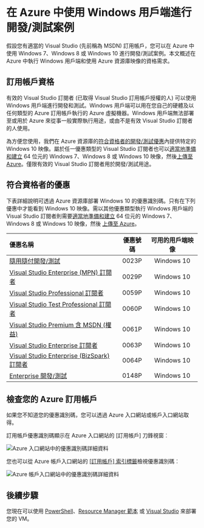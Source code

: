 <properties
   pageTitle="使用 Windows 用戶端映像進行開發/測試案例 | Microsoft Azure"
   description="如何使用 Visual Studio 訂用帳戶權益在 Azure 中部署 Windows 7/8/10，以進行開發/測試案例"
   services="virtual-machines-windowse"
   documentationCenter=""
   authors="iainfoulds"
   manager="timlt"
   editor=""/>

<tags
   ms.service="virtual-machines-windows"
   ms.devlang="na"
   ms.topic="article"
   ms.tgt_pltfrm="vm-windows"
   ms.workload="infrastructure-services"
   ms.date="08/31/2016"
   ms.author="iainfou"/>

# 在 Azure 中使用 Windows 用戶端進行開發/測試案例

假設您有適當的 Visual Studio (先前稱為 MSDN) 訂用帳戶，您可以在 Azure 中使用 Windows 7、Windows 8 或 Windows 10 進行開發/測試案例。本文概述在 Azure 中執行 Windows 用戶端和使用 Azure 資源庫映像的資格需求。


## 訂用帳戶資格
有效的 Visual Studio 訂閱者 (已取得 Visual Studio 訂用帳戶授權的人) 可以使用 Windows 用戶端進行開發和測試。Windows 用戶端可以用在您自己的硬體及以任何類型的 Azure 訂用帳戶執行的 Azure 虛擬機器。Windows 用戶端無法部署至或用於 Azure 來從事一般實際執行用途，或由不是有效 Visual Studio 訂閱者的人使用。

為方便您使用，我們在 Azure 資源庫的[符合資格者的開發/測試優惠](#eligible-offers)內提供特定的 Windows 10 映像。屬於任一優惠類型的 Visual Studio 訂閱者也可以[適當地準備和建立](virtual-machines-windows-prepare-for-upload-vhd-image.md) 64 位元的 Windows 7、Windows 8 或 Windows 10 映像，然後[上傳至 Azure](virtual-machines-windows-upload-image.md)。僅限有效的 Visual Studio 訂閱者用於開發/測試用途。


## 符合資格者的優惠
下表詳細說明可透過 Azure 資源庫部署 Windows 10 的優惠識別碼。只有在下列優惠中才能看到 Windows 10 映像。需以其他優惠類型執行 Windows 用戶端的 Visual Studio 訂閱者則需要[適當地準備和建立](virtual-machines-windows-prepare-for-upload-vhd-image.md) 64 位元的 Windows 7、Windows 8 或 Windows 10 映像，然後 [上傳至 Azure](virtual-machines-windows-upload-image.md)。

| 優惠名稱 | 優惠號碼 | 可用的用戶端映像 |
|:-----------|:------------:|:-----------------------:|
| [隨用隨付開發/測試](https://azure.microsoft.com/offers/ms-azr-0023p/) | 0023P | Windows 10 |
| [Visual Studio Enterprise (MPN) 訂閱者](https://azure.microsoft.com/offers/ms-azr-0029p/) | 0029P | Windows 10 |
| [Visual Studio Professional 訂閱者](https://azure.microsoft.com/offers/ms-azr-0059p/) | 0059P | Windows 10 |
| [Visual Studio Test Professional 訂閱者](https://azure.microsoft.com/offers/ms-azr-0060p/) | 0060P | Windows 10 |
| [Visual Studio Premium 含 MSDN (權益)](https://azure.microsoft.com/offers/ms-azr-0061p/) | 0061P | Windows 10 |
| [Visual Studio Enterprise 訂閱者](https://azure.microsoft.com/offers/ms-azr-0063p/) | 0063P | Windows 10 |
| [Visual Studio Enterprise (BizSpark) 訂閱者](https://azure.microsoft.com/offers/ms-azr-0064p/) | 0064P | Windows 10 |
| [Enterprise 開發/測試](https://azure.microsoft.com/ofers/ms-azr-0148p/) | 0148P | Windows 10 |


## 檢查您的 Azure 訂用帳戶
如果您不知道您的優惠識別碼，您可以透過 Azure 入口網站或帳戶入口網站取得。

訂用帳戶優惠識別碼顯示在 Azure 入口網站的 [訂用帳戶] 刀鋒視窗︰

![Azure 入口網站中的優惠識別碼詳細資料](./media/virtual-machines-windows-client-images/offer_id_azure_portal.png)

您也可以從 Azure 帳戶入口網站的 [[訂用帳戶] 索引標籤](http://account.windowsazure.com/Subscriptions)檢視優惠識別碼︰

![Azure 帳戶入口網站中的優惠識別碼詳細資料](./media/virtual-machines-windows-client-images/offer_id_azure_account_portal.png)


## 後續步驟
您現在可以使用 [PowerShell](virtual-machines-windows-ps-create.md)、[Resource Manager 範本](virtual-machines-windows-ps-template.md) 或 [Visual Studio](../vs-azure-tools-resource-groups-deployment-projects-create-deploy.md) 來部署您的 VM。

<!---HONumber=AcomDC_0921_2016-->